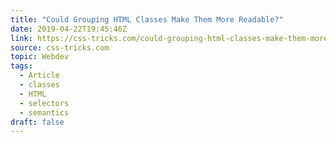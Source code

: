 ```yaml
---
title: "Could Grouping HTML Classes Make Them More Readable?"
date: 2019-04-22T19:45:46Z
link: https://css-tricks.com/could-grouping-html-classes-make-them-more-readable/
source: css-tricks.com
topic: Webdev
tags:
  - Article
  - classes
  - HTML
  - selectors
  - semantics
draft: false
---
```

